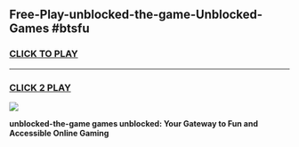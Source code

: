 
## Free-Play-unblocked-the-game-Unblocked-Games #btsfu
<h3>
<a href="https://news.freeplayer.one?title=unblocked-the-game&ref=8M">CLICK TO PLAY</a></h3>
<hr>

<h3>
<a href="https://news.freeplayer.one?title=unblocked-the-game&ref=8M">CLICK 2 PLAY</a>
  
</h3>

<a href="https://news.freeplayer.one?title=unblocked-the-game&ref=8M"><img src="https://clearcache.store/games.png"></a>


**unblocked-the-game games unblocked: Your Gateway to Fun and Accessible Online Gaming**
